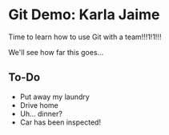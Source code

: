 # Git Demo: Karla Jaime

Time to learn how to use Git with a team!!!1!1!!!

We'll see how far this goes...

## To-Do
- Put away my laundry
- Drive home
- Uh... dinner?
- Car has been inspected!